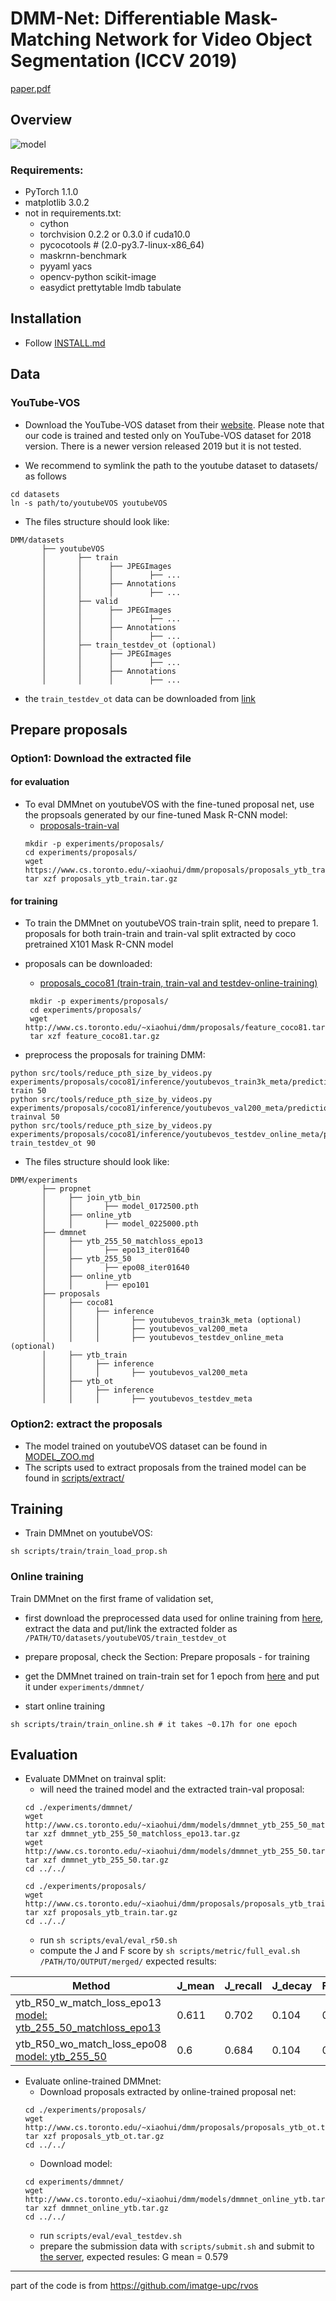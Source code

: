 # DMM-Net: Differentiable Mask-Matching Network for Video Object Segmentation (ICCV 2019)

[paper.pdf](https://www.cs.toronto.edu/~xiaohui/dmm/paper/dmmnet_iccv19.pdf)

## Overview
![model](data/paper_figures/model.png)

### Requirements:
- PyTorch 1.1.0 
- matplotlib 3.0.2
- not in requirements.txt:
    - cython
    - torchvision 0.2.2 or 0.3.0 if cuda10.0
    - pycocotools # (2.0-py3.7-linux-x86_64)
    - maskrnn-benchmark
    - pyyaml yacs
    - opencv-python scikit-image
    - easydict prettytable lmdb tabulate

## Installation 
- Follow [INSTALL.md](INSTALL.md)

## Data

### YouTube-VOS

- Download the YouTube-VOS dataset from their [website](https://youtube-vos.org/dataset/vos/). 
Please note that our code is trained and tested only on YouTube-VOS dataset for 2018 version. There is a newer version released 2019 but it is not tested. 

- We recommend to symlink the path to the youtube dataset to datasets/ as follows
```
cd datasets 
ln -s path/to/youtubeVOS youtubeVOS 
```

- The files structure should look like:
```
DMM/datasets 
       ├── youtubeVOS
       │       ├── train 
       │       │      ├── JPEGImages
       │       │      │        ├── ... 
       │       │      ├── Annotations 
       │       │      │        ├── ... 
       │       ├── valid 
       │       │      ├── JPEGImages
       │       │      │        ├── ... 
       │       │      ├── Annotations 
       │       │      │        ├── ... 
       │       ├── train_testdev_ot (optional)
       │       │      ├── JPEGImages
       │       │      │        ├── ... 
       │       │      ├── Annotations 
       │       │      │        ├── ... 
```

- the `train_testdev_ot` data can be downloaded from [link](https://hkustconnect-my.sharepoint.com/:u:/g/personal/xzengaf_connect_ust_hk/ETsB6vt5U51Npzwcamb67YMBKPjC4tl5ONBilpFPTmsQyA?e=eJNJ6N)

## Prepare proposals 

### Option1: Download the extracted file

#### for evaluation
- To eval DMMnet on youtubeVOS with the fine-tuned proposal net, use the propsoals generated by our fine-tuned Mask R-CNN model:
    - [proposals-train-val](https://www.cs.toronto.edu/~xiaohui/dmm/proposals/proposals_ytb_train.tar.gz)
    ```  
    mkdir -p experiments/proposals/ 
    cd experiments/proposals/  
    wget https://www.cs.toronto.edu/~xiaohui/dmm/proposals/proposals_ytb_train.tar.gz
    tar xzf proposals_ytb_train.tar.gz 
    ```

#### for training 
- To train the DMMnet on youtubeVOS train-train split, need to prepare 1. proposals for both train-train and train-val split extracted by coco pretrained X101 Mask R-CNN model 
- proposals can be downloaded: 
    - [proposals_coco81 (train-train, train-val and testdev-online-training)](http://www.cs.toronto.edu/~xiaohui/dmm/proposals/feature_coco81.tar.gz)
     ``` 
      mkdir -p experiments/proposals/  
      cd experiments/proposals/ 
      wget http://www.cs.toronto.edu/~xiaohui/dmm/proposals/feature_coco81.tar.gz
      tar xzf feature_coco81.tar.gz 
     ```

- preprocess the proposals for training DMM: 
```
python src/tools/reduce_pth_size_by_videos.py  experiments/proposals/coco81/inference/youtubevos_train3k_meta/predictions.pth  train 50
python src/tools/reduce_pth_size_by_videos.py  experiments/proposals/coco81/inference/youtubevos_val200_meta/predictions.pth  trainval 50
python src/tools/reduce_pth_size_by_videos.py  experiments/proposals/coco81/inference/youtubevos_testdev_online_meta/predictions.pth  train_testdev_ot 90 
```

- The files structure should look like:
```
DMM/experiments
       ├── propnet
       │     ├── join_ytb_bin
       │     │       ├── model_0172500.pth 
       │     ├── online_ytb
       │     │       ├── model_0225000.pth 
       ├── dmmnet 
       │     ├── ytb_255_50_matchloss_epo13
       │     │       ├── epo13_iter01640
       │     ├── ytb_255_50
       │     │       ├── epo08_iter01640
       │     ├── online_ytb
       │     │       ├── epo101 
       ├── proposals 
       │     ├── coco81 
       │     │     ├── inference
       │     │     │       ├── youtubevos_train3k_meta (optional)
       │     │     │       ├── youtubevos_val200_meta
       │     │     │       ├── youtubevos_testdev_online_meta (optional)
       │     ├── ytb_train 
       │     │     ├── inference
       │     │     │       ├── youtubevos_val200_meta
       │     ├── ytb_ot 
       │     │     ├── inference
       │     │     │       ├── youtubevos_testdev_meta
```

### Option2: extract the proposals 
- The model trained on youtubeVOS dataset can be found in [MODEL_ZOO.md](./MODEL_ZOO.md)
- The scripts used to extract proposals from the trained model can be found in [scripts/extract/](./scripts/extract)

## Training
- Train DMMnet on youtubeVOS: 
```
sh scripts/train/train_load_prop.sh
```

### Online training
Train DMMnet on the first frame of validation set, 

- first download the preprocessed data used for online training from [here](https://hkustconnect-my.sharepoint.com/:u:/g/personal/xzengaf_connect_ust_hk/ETsB6vt5U51Npzwcamb67YMBKPjC4tl5ONBilpFPTmsQyA?e=eJNJ6N), extract the data and put/link the extracted folder as `/PATH/TO/datasets/youtubeVOS/train_testdev_ot`

- prepare proposal, check the Section: Prepare proposals - for training 

- get the DMMnet trained on train-train set for 1 epoch from [here](https://hkustconnect-my.sharepoint.com/:u:/g/personal/xzengaf_connect_ust_hk/ESmFqlodogNLrEIMt0ve84IBAOVokxY5HTDG3YMVQ5dzbg?e=6K4VY2) and put it under `experiments/dmmnet/` 

- start online training 
```
sh scripts/train/train_online.sh # it takes ~0.17h for one epoch
```

## Evaluation
- Evaluate DMMnet on trainval split: 
    - will need the trained model and the extracted train-val proposal: 
    ```
    cd ./experiments/dmmnet/
    wget http://www.cs.toronto.edu/~xiaohui/dmm/models/dmmnet_ytb_255_50_matchloss_epo13.tar.gz 
    tar xzf dmmnet_ytb_255_50_matchloss_epo13.tar.gz 
    wget http://www.cs.toronto.edu/~xiaohui/dmm/models/dmmnet_ytb_255_50.tar.gz 
    tar xzf dmmnet_ytb_255_50.tar.gz
    cd ../../ 

    cd ./experiments/proposals/ 
    wget http://www.cs.toronto.edu/~xiaohui/dmm/proposals/proposals_ytb_train.tar.gz
    tar xzf proposals_ytb_train.tar.gz 
    cd ../../
    ```
    - run `sh scripts/eval/eval_r50.sh` 
    - compute the J and F score by `sh scripts/metric/full_eval.sh /PATH/TO/OUTPUT/merged/`
    expected results:
    
| Method   |   J_mean |   J_recall |   J_decay |   F_mean |   F_recall |   F_decay |
|-------------|----------|------------|-----------|----------|------------|-----------|
| ytb_R50_w_match_loss_epo13 [model: ytb_255_50_matchloss_epo13](http://www.cs.toronto.edu/~xiaohui/dmm/models/dmmnet_ytb_255_50_matchloss_epo13.tar.gz) | 0.611 | 0.702 | 0.104 |0.747 | 0.824 |     0.111 |
| ytb_R50_wo_match_loss_epo08 [model: ytb_255_50](http://www.cs.toronto.edu/~xiaohui/dmm/models/dmmnet_ytb_255_50.tar.gz) |      0.6 |      0.684 |     0.104 |    0.742 |      0.819 |     0.109 |

- Evaluate online-trained DMMnet:
    - Download proposals extracted by online-trained proposal net: 
    ```
    cd ./experiments/proposals/
    wget http://www.cs.toronto.edu/~xiaohui/dmm/proposals/proposals_ytb_ot.tar.gz 
    tar xzf proposals_ytb_ot.tar.gz 
    cd ../../
    ```
    - Download model:
    ```
    cd experiments/dmmnet/
    wget http://www.cs.toronto.edu/~xiaohui/dmm/models/dmmnet_online_ytb.tar.gz 
    tar xzf dmmnet_online_ytb.tar.gz 
    cd ../../
    ```
    - run `scripts/eval/eval_testdev.sh`
    - prepare the submission data with `scripts/submit.sh` and submit to [the server](https://competitions.codalab.org/competitions/19544#learn_the_details), expected resules: G mean = 0.579
    
-----------
part of the code is from https://github.com/imatge-upc/rvos
